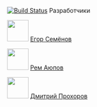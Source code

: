 [![Build Status](https://app.travis-ci.com/EgorSmnv/RED.svg?token=YhVotcUzciKnhsTrZMPW&branch=master)](https://app.travis-ci.com/EgorSmnv/RED)
Разработчики

<img src="https://avatars.githubusercontent.com/u/91713222?v=4" width="50"> [Егор Семёнов](https://github.com/EgorSmnv)

<img src="https://avatars.githubusercontent.com/u/56476987?v=4" width="50"> [Рем Аюпов](https://github.com/RemAupov)

<img src="https://avatars.githubusercontent.com/u/91316571?v=4" width="50"> [Дмитрий Прохоров](https://github.com/ProD1J)

